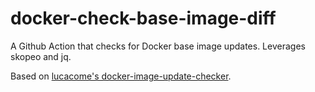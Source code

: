 # docker-check-base-image-diff

A Github Action that checks for Docker base image updates. Leverages skopeo and jq.

Based on [lucacome's docker-image-update-checker](https://github.com/lucacome/docker-image-update-checker).
